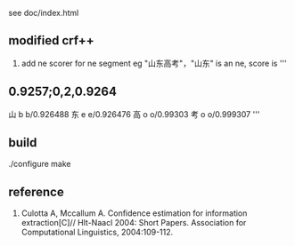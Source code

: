 see doc/index.html
## modified crf++
1. add ne scorer for ne segment
eg "山东高考"，"山东" is an ne, score is 
'''
## 0.9257;0,2,0.9264
山	b	b/0.926488
东	e	e/0.926476
高	o	o/0.99303
考	o	o/0.999307
'''
## build
./configure 
make

## reference
1. Culotta A, Mccallum A. Confidence estimation for information extraction[C]// Hlt-Naacl 2004: Short Papers. Association for Computational Linguistics, 2004:109-112.
